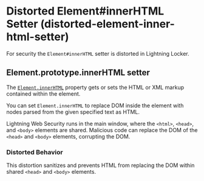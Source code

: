 # Distorted Element#innerHTML Setter (distorted-element-inner-html-setter)

For security the `Element#innerHTML` setter is distorted in Lightning Locker.

<!-- START generated embed: @locker/distortion/src/Element/docs/innerHTML-setter.md -->
## Element.prototype.innerHTML setter

The [`Element.innerHTML`](https://developer.mozilla.org/en-US/docs/Web/API/Element/innerHTML) property gets or sets the HTML or XML markup contained within the element. 

You can set `Element.innerHTML` to replace DOM inside the element with nodes parsed from the given specified text as HTML. 

Lightning Web Security runs in the main window, where the `<html>`, `<head>`, and `<body>` elements are shared. Malicious code can replace the DOM of the `<head>` and `<body>` elements, corrupting the DOM.

### Distorted Behavior

This distortion sanitizes and prevents HTML from replacing the DOM within shared `<head>` and `<body>` elements.
<!-- END generated embed, please keep comment -->
